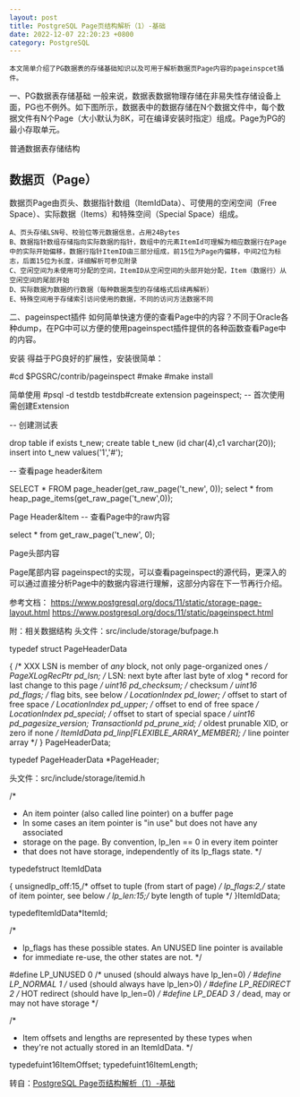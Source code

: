 ```yaml
---
layout: post
title: PostgreSQL Page页结构解析（1）-基础
date: 2022-12-07 22:20:23 +0800
category: PostgreSQL
---
```


    本文简单介绍了PG数据表的存储基础知识以及可用于解析数据页Page内容的pageinspcet插件。

一、PG数据表存储基础
       一般来说，数据表数据物理存储在非易失性存储设备上面，PG也不例外。如下图所示，数据表中的数据存储在N个数据文件中，每个数据文件有N个Page（大小默认为8K，可在编译安装时指定）组成。Page为PG的最小存取单元。


普通数据表存储结构

<h2>数据页（Page）</h2>

数据页Page由页头、数据指针数组（ItemIdData）、可使用的空闲空间（Free Space）、实际数据（Items）和特殊空间（Special Space）组成。

    A、页头存储LSN号、校验位等元数据信息，占用24Bytes
    B、数据指针数组存储指向实际数据的指针，数组中的元素ItemId可理解为相应数据行在Page中的实际开始偏移，数据行指针ItemID由三部分组成，前15位为Page内偏移，中间2位为标志，后面15位为长度，详细解析可参见附录
    C、空闲空间为未使用可分配的空间，ItemID从空闲空间的头部开始分配，Item（数据行）从空闲空间的尾部开始
    D、实际数据为数据的行数据（每种数据类型的存储格式后续再解析）
    E、特殊空间用于存储索引访问使用的数据，不同的访问方法数据不同

二、pageinspect插件
    如何简单快速方便的查看Page中的内容？不同于Oracle各种dump，在PG中可以方便的使用pageinspect插件提供的各种函数查看Page中的内容。

安装
得益于PG良好的扩展性，安装很简单：

#cd $PGSRC/contrib/pageinspect
#make
#make install

简单使用
#psql -d testdb
testdb#create extension pageinspect; -- 首次使用需创建Extension

-- 创建测试表

drop table if exists t_new;
create table t_new (id char(4),c1 varchar(20));
insert into t_new values('1','#');

-- 查看page header&item

SELECT * FROM page_header(get_raw_page('t_new', 0));
select * from heap_page_items(get_raw_page('t_new',0));

Page Header&Item
-- 查看Page中的raw内容

select * from get_raw_page('t_new', 0);


Page头部内容

Page尾部内容
pageinspect的实现，可以查看pageinspect的源代码，更深入的可以通过直接分析Page中的数据内容进行理解，这部分内容在下一节再行介绍。

参考文档：
https://www.postgresql.org/docs/11/static/storage-page-layout.html
https://www.postgresql.org/docs/11/static/pageinspect.html

附：相关数据结构
头文件：src/include/storage/bufpage.h

typedef struct PageHeaderData

{
    /* XXX LSN is member of *any* block, not only page-organized ones */
    PageXLogRecPtr pd_lsn; /* LSN: next byte after last byte of xlog
    * record for last change to this page */
    uint16 pd_checksum; /* checksum */
    uint16 pd_flags; /* flag bits, see below */
    LocationIndex pd_lower; /* offset to start of free space */
    LocationIndex pd_upper; /* offset to end of free space */
    LocationIndex pd_special; /* offset to start of special space */
    uint16 pd_pagesize_version;
    TransactionId pd_prune_xid; /* oldest prunable XID, or zero if none */
    ItemIdData pd_linp[FLEXIBLE_ARRAY_MEMBER]; /* line pointer array */
} PageHeaderData;

typedef PageHeaderData *PageHeader;

头文件：src/include/storage/itemid.h

/*
* An item pointer (also called line pointer) on a buffer page
* In some cases an item pointer is "in use" but does not have any associated
* storage on the page.  By convention, lp_len == 0 in every item pointer
* that does not have storage, independently of its lp_flags state.
*/

typedefstruct ItemIdData

{
    unsignedlp_off:15,/* offset to tuple (from start of page) */
    lp_flags:2,/* state of item pointer, see below */
    lp_len:15;/* byte length of tuple */
}ItemIdData;

typedefItemIdData*ItemId;

/*
* lp_flags has these possible states.  An UNUSED line pointer is available
* for immediate re-use, the other states are not.
*/

#define LP_UNUSED      0      /* unused (should always have lp_len=0) */
#define LP_NORMAL      1      /* used (should always have lp_len>0) */
#define LP_REDIRECT    2      /* HOT redirect (should have lp_len=0) */
#define LP_DEAD        3      /* dead, may or may not have storage */


/*
* Item offsets and lengths are represented by these types when
* they're not actually stored in an ItemIdData.
*/

typedefuint16ItemOffset;
typedefuint16ItemLength;


转自：[PostgreSQL Page页结构解析（1）-基础](http://blog.itpub.net/6906/viewspace-2374923/)